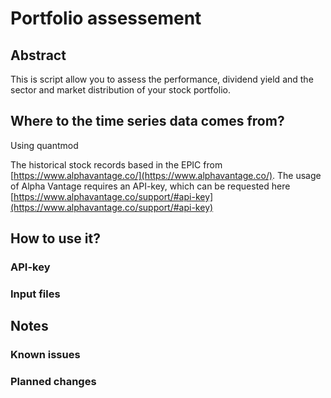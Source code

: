 # Portfolio assessement

## Abstract

This is script allow you to assess the performance, dividend yield and the sector and market distribution of your stock portfolio. 

## Where to the time series data comes from?

Using quantmod

The historical stock records based in the EPIC from [https://www.alphavantage.co/](https://www.alphavantage.co/). The usage of Alpha Vantage requires an API-key, which can be requested here [https://www.alphavantage.co/support/#api-key](https://www.alphavantage.co/support/#api-key) 

## How to use it?
### API-key
### Input files


## Notes
### Known issues
### Planned changes

